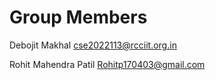 # Group Members

Debojit Makhal
cse2022113@rcciit.org.in

Rohit Mahendra Patil 
Rohitp170403@gmail.com 

